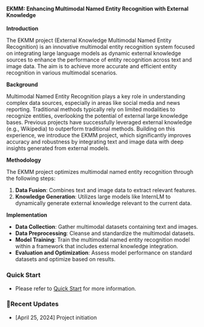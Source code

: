 #### EKMM: Enhancing Multimodal Named Entity Recognition with External Knowledge

**Introduction**

The EKMM project (External Knowledge Multimodal Named Entity Recognition) is an innovative multimodal entity recognition system focused on integrating large language models as dynamic external knowledge sources to enhance the performance of entity recognition across text and image data. The aim is to achieve more accurate and efficient entity recognition in various multimodal scenarios.

**Background**

Multimodal Named Entity Recognition plays a key role in understanding complex data sources, especially in areas like social media and news reporting. Traditional methods typically rely on limited modalities to recognize entities, overlooking the potential of external large knowledge bases. Previous projects have successfully leveraged external knowledge (e.g., Wikipedia) to outperform traditional methods. Building on this experience, we introduce the EKMM project, which significantly improves accuracy and robustness by integrating text and image data with deep insights generated from external models.

**Methodology**

The EKMM project optimizes multimodal named entity recognition through the following steps:
1. **Data Fusion**: Combines text and image data to extract relevant features.
2. **Knowledge Generation**: Utilizes large models like InternLM to dynamically generate external knowledge relevant to the current data.

**Implementation**
- **Data Collection**: Gather multimodal datasets containing text and images.
- **Data Preprocessing**: Cleanse and standardize the multimodal datasets.
- **Model Training**: Train the multimodal named entity recognition model within a framework that includes external knowledge integration.
- **Evaluation and Optimization**: Assess model performance on standard datasets and optimize based on results.

### Quick Start
- Please refer to [Quick Start](docs/quick_start.md) for more information.

### 🎇Recent Updates
- [April 25, 2024] Project initiation
